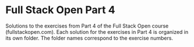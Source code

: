 # Full Stack Open Part 4

Solutions to the exercises from Part 4 of the Full Stack Open course (fullstackopen.com). Each solution for the exercises in Part 4 is organized in its own folder. The folder names correspond to the exercise numbers.